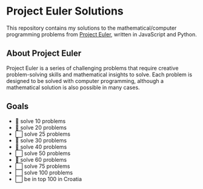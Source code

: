 # Project Euler Solutions

This repository contains my solutions to the mathematical/computer programming problems from [Project Euler](https://projecteuler.net/), written in JavaScript and Python.

## About Project Euler

Project Euler is a series of challenging problems that require creative problem-solving skills and mathematical insights to solve. Each problem is designed to be solved with computer programming, although a mathematical solution is also possible in many cases.

## Goals

- :white_square_button: solve 10 problems
- :white_square_button: solve 20 problems
- :white_large_square: solve 25 problems
- :white_square_button: solve 30 problems
- :white_square_button: solve 40 problems
- :white_large_square: solve 50 problems
- :white_square_button: solve 60 problems
- :white_large_square: solve 75 problems
- :white_large_square: solve 100 problems
- :white_large_square: be in top 100 in Croatia
